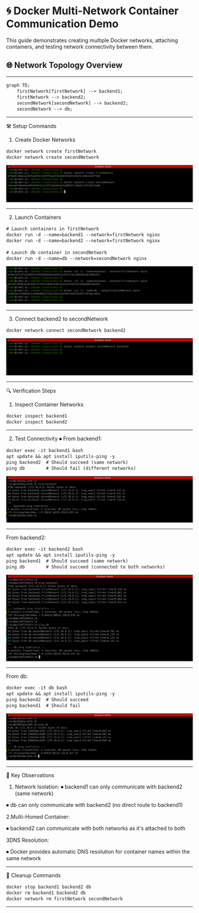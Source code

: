 # 🌀 Docker Multi-Network Container Communication Demo

This guide demonstrates creating multiple Docker networks, attaching containers, and testing network connectivity between them.

## 🌐 Network Topology Overview
---

```mermaid
graph TD;
    firstNetwork[firstNetwork] --> backend1;
    firstNetwork --> backend2;
    secondNetwork[secondNetwork] --> backend2;
    secondNetwork --> db;
```


---

🛠️ Setup Commands

1. Create Docker Networks
 
```
docker network create firstNetwork
docker network create secondNetwork
```

![Network Create](Image/docker-network-create.png)


---


2. Launch Containers

```
# Launch containers in firstNetwork
docker run -d --name=backend1 --network=firstNetwork nginx
docker run -d --name=backend2 --network=firstNetwork nginx

# Launch db container in secondNetwork
docker run -d --name=db --network=secondNetwork nginx

```

![Docker Run](Image/docker-run2.png)

---

3. Connect backend2 to secondNetwork

```
docker network connect secondNetwork backend2
```
![Docker Connect](Image/docker-network-connect3.png)

---

🔍 Verification Steps

1. Inspect Container Networks

```
docker inspect backend1
docker inspect backend2
```

---

2. Test Connectivity
  ⏺ From backend1:

```
docker exec -it backend1 bash
apt update && apt install iputils-ping -y
ping backend2  # Should succeed (same network)
ping db        # Should fail (different networks)

```

![Ping Backend2](Image/db-backend2-ping.png)

---

From backend2:

```
docker exec -it backend2 bash
apt update && apt install iputils-ping -y
ping backend1  # Should succeed (same network)
ping db        # Should succeed (connected to both networks)

```
![Ping Backend 2](Image/Backend2.png)

---

From db:

```
docker exec -it db bash
apt update && apt install iputils-ping -y
ping backend2  # Should succeed
ping backend1  # Should fail

```
![Ping DB](Image/ping-db.png)

---

📌 Key Observations

1. Network Isolation:
  ⏺ backend1 can only communicate with backend2 (same network)

  ⏺ db can only communicate with backend2 (no direct route to backend1)

2.Multi-Homed Container:

  ⏺ backend2 can communicate with both networks as it's attached to both

3DNS Resolution:

  ⏺ Docker provides automatic DNS resolution for container names within the same network

---

🧹 Cleanup Commands

```
docker stop backend1 backend2 db
docker rm backend1 backend2 db
docker network rm firstNetwork secondNetwork
```

---
